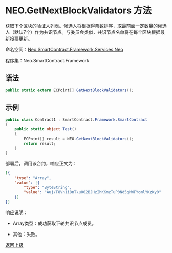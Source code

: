 # NEO.GetNextBlockValidators 方法

获取下个区块的验证人列表。候选人将根据得票数排序，取最前面一定数量的候选人（默认7个）作为共识节点。与委员会类似，共识节点名单将在每个区块根据最新投票更新。

命名空间：[Neo.SmartContract.Framework.Services.Neo](../../neo.md)

程序集：Neo.SmartContract.Framework

## 语法

```c#
public static extern ECPoint[] GetNextBlockValidators();
```

## 示例

```c#
public class Contract1 : SmartContract.Framework.SmartContract
{
    public static object Test()
    {
        ECPoint[] result = NEO.GetNextBlockValidators();
        return result;
    }
}
```
部署后，调用该合约，响应正文为：

```json
[{
	"type": "Array",
	"value": [{
		"type": "ByteString",
		"value": "Auj/F8Vn1i8nT\u002BJHzIhKKmzTuP0Nd5qMWFYomlYKzKy0"
	}]
}]
```

响应说明：

- Array类型：成功获取下轮共识节点成员。

- 其他：失败。

[返回上级](../Neo.md)